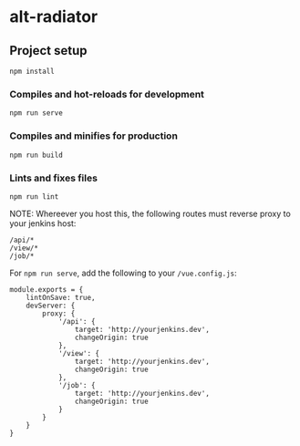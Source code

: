 # alt-radiator

## Project setup
```
npm install
```

### Compiles and hot-reloads for development
```
npm run serve
```

### Compiles and minifies for production
```
npm run build
```

### Lints and fixes files
```
npm run lint
```

NOTE: Whereever you host this, the following routes must reverse proxy to your jenkins host:
```
/api/*
/view/*
/job/*
```

For `npm run serve`, add the following to your `/vue.config.js`:
```
module.exports = {
    lintOnSave: true,
    devServer: {
        proxy: {
            '/api': {
                target: 'http://yourjenkins.dev',
                changeOrigin: true
            },
            '/view': {
                target: 'http://yourjenkins.dev',
                changeOrigin: true
            },
            '/job': {
                target: 'http://yourjenkins.dev',
                changeOrigin: true
            }
        }
    }
}
```